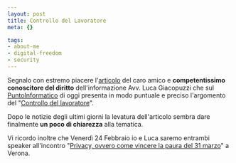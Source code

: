 ```yaml
--- 
layout: post
title: Controllo del Lavoratore
meta: {}

tags: 
- about-me
- digital-freedom
- security
---
```

Segnalo con estremo piacere l'[articolo](http://punto-informatico.it/p.asp?i=57919) del caro amico e **competentissimo conoscitore del diritto** dell'informazione Avv. Luca Giacopuzzi che sul [PuntoInformatico](http://punto-informatico.it/p.asp?i=57919) di oggi presenta in modo puntuale e preciso l'argomento del "[Controllo del lavoratore](http://punto-informatico.it/p.asp?i=57919)".  

Dopo le notizie degli ultimi giorni la levatura dell'articolo sembra dare finalmente **un poco di chiarezza** alla tematica.  

Vi ricordo inoltre che Venerdì 24 Febbraio io e Luca saremo entrambi speaker all'incontro "[Privacy, ovvero come vincere la paura del 31 marzo](http://www.lastknight.com/2006/02/15/verona-24-febbraio-2006-privacy-ovvero-come-vincere-la-paura-del-31-marzo/)" a Verona. 

